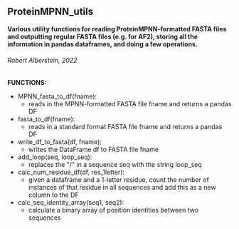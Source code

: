 ## ProteinMPNN_utils
**Various utility functions for reading ProteinMPNN-formatted FASTA files and outputting regular FASTA files (e.g. for AF2), storing all the information in pandas dataframes, and doing a few operations.**
###### Robert Alberstein, 2022

**FUNCTIONS:**
- MPNN_fasta_to_df(fname):
  - reads in the MPNN-formatted FASTA file fname and returns a pandas DF
- fasta_to_df(fname):
  - reads in a standard format FASTA file fname and returns a pandas DF
- write_df_to_fasta(df, fname):
  - writes the DataFrame df to FASTA file fname
- add_loop(seq, loop_seq):
  - replaces the "/" in a sequence seq with the string loop_seq
- calc_num_residue_df(df, res_1letter):
  - given a dataframe and a 1-letter residue, count the number of instances of that residue in all sequences and add this as a new column to the DF
- calc_seq_identity_array(seq1, seq2):
  - calculate a binary array of position identities between two sequences
